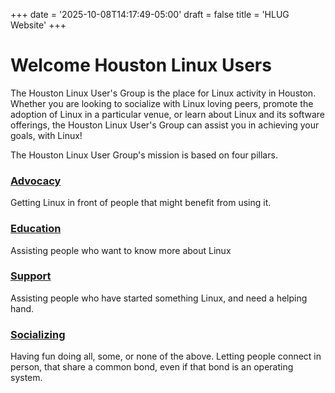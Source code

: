 +++
date = '2025-10-08T14:17:49-05:00'
draft = false 
title = 'HLUG Website'
+++

# Welcome Houston Linux Users

The Houston Linux User's Group is the place for Linux activity in Houston. Whether you are looking to socialize with Linux loving peers, promote the adoption of Linux in a particular venue, or learn about Linux and its software offerings, the Houston Linux User's Group can assist you in achieving your goals, with Linux!

The Houston Linux User Group's mission is based on four pillars.

### [Advocacy](/advocacy)

Getting Linux in front of people that might benefit from using it.

### [Education](/education)

Assisting people who want to know more about Linux

### [Support](/support)

Assisting people who have started something Linux, and need a helping hand.

### [Socializing](/social)

Having fun doing all, some, or none of the above. Letting people connect in person, that share a common bond, even if that bond is an operating system.
